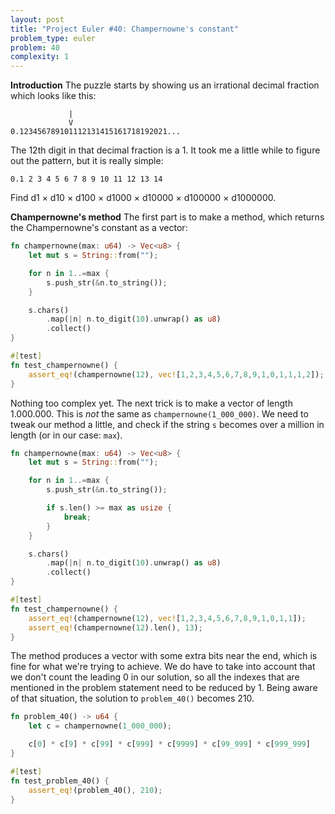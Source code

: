 ```yaml
---
layout: post
title: "Project Euler #40: Champernowne's constant"
problem_type: euler
problem: 40
complexity: 1
---
```

**Introduction**
The puzzle starts by showing us an irrational decimal fraction which looks like this:

```
             |
             V
0.123456789101112131415161718192021...
```

The 12th digit in that decimal fraction is a 1. It took me a little while to figure out the pattern, but it is really simple:

```
0.1 2 3 4 5 6 7 8 9 10 11 12 13 14
```

Find d1 × d10 × d100 × d1000 × d10000 × d100000 × d1000000.

**Champernowne's method**
The first part is to make a method, which returns the Champernowne's constant as a vector:

```rust
fn champernowne(max: u64) -> Vec<u8> {
    let mut s = String::from("");

    for n in 1..=max {
        s.push_str(&n.to_string());
    }

    s.chars()
        .map(|n| n.to_digit(10).unwrap() as u8)
        .collect()
}

#[test]
fn test_champernowne() {
    assert_eq!(champernowne(12), vec![1,2,3,4,5,6,7,8,9,1,0,1,1,1,2]);
}
```

Nothing too complex yet. The next trick is to make a vector of length 1.000.000. This is _not_ the same as `champernowne(1_000_000)`. We need to tweak our method a little, and check if the string `s` becomes over a million in length (or in our case: `max`).

```rust
fn champernowne(max: u64) -> Vec<u8> {
    let mut s = String::from("");

    for n in 1..=max {
        s.push_str(&n.to_string());

        if s.len() >= max as usize {
            break;
        }
    }

    s.chars()
        .map(|n| n.to_digit(10).unwrap() as u8)
        .collect()
}

#[test]
fn test_champernowne() {
    assert_eq!(champernowne(12), vec![1,2,3,4,5,6,7,8,9,1,0,1,1]);
    assert_eq!(champernowne(12).len(), 13);
}
```

The method produces a vector with some extra bits near the end, which is fine for what we're trying to achieve. We do have to take into account that we don't count the leading 0 in our solution, so all the indexes that are mentioned in the problem statement need to be reduced by 1. Being aware of that situation, the solution to `problem_40()` becomes 210.

```rust
fn problem_40() -> u64 {
    let c = champernowne(1_000_000);

    c[0] * c[9] * c[99] * c[999] * c[9999] * c[99_999] * c[999_999]
}

#[test]
fn test_problem_40() {
    assert_eq!(problem_40(), 210);
}
```